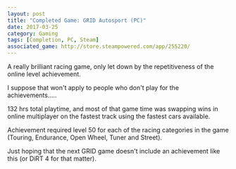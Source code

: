 ```yaml
---
layout: post
title: "Completed Game: GRID Autosport (PC)"
date: 2017-03-25
category: Gaming
tags: [Completion, PC, Steam]
associated_game: http://store.steampowered.com/app/255220/
---
```

A really brilliant racing game, only let down by the repetitiveness of the online level achievement.

I suppose that won't apply to people who don't play for the achievements.....

132 hrs total playtime, and most of that game time was swapping wins in online multiplayer on the fastest track using the fastest cars available.

Achievement required level 50 for each of the racing categories in the game (Touring, Endurance, Open Wheel, Tuner and Street).

Just hoping that the next GRID game doesn't include an achievement like this (or DiRT 4 for that matter).